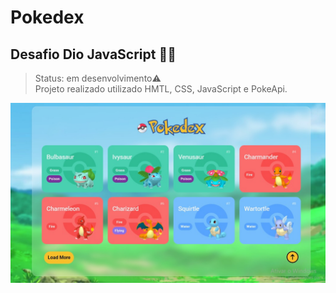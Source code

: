 # Pokedex
## Desafio Dio JavaScript 🐱‍💻

> Status: em desenvolvimento⚠️ <br />
> Projeto realizado utilizado HMTL, CSS, JavaScript e PokeApi.

<img src="/assets/imgs/pokedex-img.jpeg">

